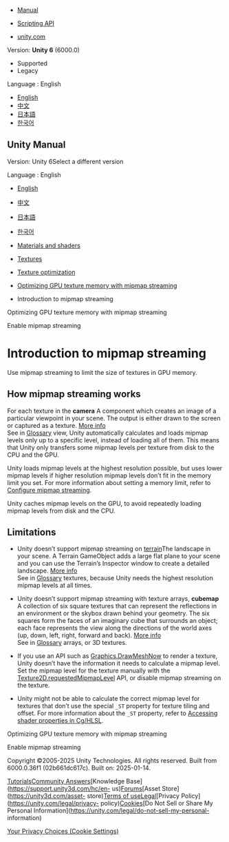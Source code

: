 [](https://docs.unity3d.com)

  * [Manual](../Manual/index.html)
  * [Scripting API](../ScriptReference/index.html)

  * [unity.com](https://unity.com/)

Version: **Unity 6** (6000.0)

  * Supported
  * Legacy

Language : English

  * [English](/Manual/TextureStreaming-introduction.html)
  * [中文](/cn/current/Manual/TextureStreaming-introduction.html)
  * [日本語](/ja/current/Manual/TextureStreaming-introduction.html)
  * [한국어](/kr/current/Manual/TextureStreaming-introduction.html)

[](https://docs.unity3d.com)

## Unity Manual

Version: Unity 6Select a different version

Language : English

  * [English](/Manual/TextureStreaming-introduction.html)
  * [中文](/cn/current/Manual/TextureStreaming-introduction.html)
  * [日本語](/ja/current/Manual/TextureStreaming-introduction.html)
  * [한국어](/kr/current/Manual/TextureStreaming-introduction.html)

  * [Materials and shaders](materials-and-shaders.html)
  * [Textures](Textures-landing.html)
  * [Texture optimization](TextureLoading.html)
  * [Optimizing GPU texture memory with mipmap streaming](TextureStreaming.html)
  * Introduction to mipmap streaming

[](TextureStreaming.html)

Optimizing GPU texture memory with mipmap streaming

[](TextureStreaming-use.html)

Enable mipmap streaming

# Introduction to mipmap streaming

Use mipmap streaming to limit the size of textures in GPU memory.

## How mipmap streaming works

For each texture in the **camera** A component which creates an image of a
particular viewpoint in your scene. The output is either drawn to the screen
or captured as a texture. [More info](CamerasOverview.html)  
See in [Glossary](Glossary.html#Camera) view, Unity automatically calculates
and loads mipmap levels only up to a specific level, instead of loading all of
them. This means that Unity only transfers some mipmap levels per texture from
disk to the CPU and the GPU.

Unity loads mipmap levels at the highest resolution possible, but uses lower
mipmap levels if higher resolution mipmap levels don’t fit in the memory limit
you set. For more information about setting a memory limit, refer to
[Configure mipmap streaming](TextureStreaming-configure.html).

Unity caches mipmap levels on the GPU, to avoid repeatedly loading mipmap
levels from disk and the CPU.

## Limitations

  * Unity doesn’t support mipmap streaming on [terrain](script-Terrain.html)The landscape in your scene. A Terrain GameObject adds a large flat plane to your scene and you can use the Terrain’s Inspector window to create a detailed landscape. [More info](terrain-UsingTerrains.html)  
See in [Glossary](Glossary.html#Terrain) textures, because Unity needs the
highest resolution mipmap levels at all times.

  * Unity doesn’t support mipmap streaming with texture arrays, **cubemap** A collection of six square textures that can represent the reflections in an environment or the skybox drawn behind your geometry. The six squares form the faces of an imaginary cube that surrounds an object; each face represents the view along the directions of the world axes (up, down, left, right, forward and back). [More info](class-Cubemap-landing.html)  
See in [Glossary](Glossary.html#Cubemap) arrays, or 3D textures.

  * If you use an API such as [Graphics.DrawMeshNow](../ScriptReference/Graphics.DrawMeshNow.html) to render a texture, Unity doesn’t have the information it needs to calculate a mipmap level. Set the mipmap level for the texture manually with the [Texture2D.requestedMipmapLevel](../ScriptReference/Texture2D-requestedMipmapLevel.html) API, or disable mipmap streaming on the texture.
  * Unity might not be able to calculate the correct mipmap level for textures that don’t use the special `_ST` property for texture tiling and offset. For more information about the `_ST` property, refer to [Accessing shader properties in Cg/HLSL](SL-PropertiesInPrograms.html).

[](TextureStreaming.html)

Optimizing GPU texture memory with mipmap streaming

[](TextureStreaming-use.html)

Enable mipmap streaming

Copyright ©2005-2025 Unity Technologies. All rights reserved. Built from
6000.0.36f1 (02b661dc617c). Built on: 2025-01-14.

[Tutorials](https://learn.unity.com/)[Community
Answers](https://answers.unity3d.com)[Knowledge
Base](https://support.unity3d.com/hc/en-
us)[Forums](https://forum.unity3d.com)[Asset Store](https://unity3d.com/asset-
store)[Terms of
use](https://docs.unity3d.com/Manual/TermsOfUse.html)[Legal](https://unity.com/legal)[Privacy
Policy](https://unity.com/legal/privacy-
policy)[Cookies](https://unity.com/legal/cookie-policy)[Do Not Sell or Share
My Personal Information](https://unity.com/legal/do-not-sell-my-personal-
information)

[Your Privacy Choices (Cookie Settings)](javascript:void\(0\);)

